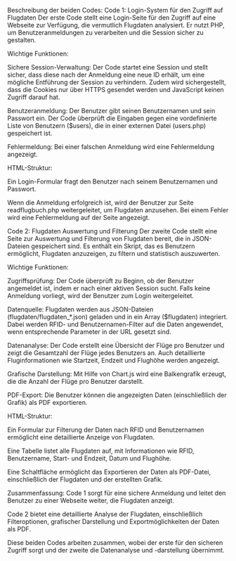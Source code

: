 Beschreibung der beiden Codes:
Code 1: Login-System für den Zugriff auf Flugdaten
Der erste Code stellt eine Login-Seite für den Zugriff auf eine Webseite zur Verfügung, die vermutlich Flugdaten analysiert. Er nutzt PHP, um Benutzeranmeldungen zu verarbeiten und die Session sicher zu gestalten.

Wichtige Funktionen:

Sichere Session-Verwaltung: Der Code startet eine Session und stellt sicher, dass diese nach der Anmeldung eine neue ID erhält, um eine mögliche Entführung der Session zu verhindern. Zudem wird sichergestellt, dass die Cookies nur über HTTPS gesendet werden und JavaScript keinen Zugriff darauf hat.

Benutzeranmeldung: Der Benutzer gibt seinen Benutzernamen und sein Passwort ein. Der Code überprüft die Eingaben gegen eine vordefinierte Liste von Benutzern ($users), die in einer externen Datei (users.php) gespeichert ist.

Fehlermeldung: Bei einer falschen Anmeldung wird eine Fehlermeldung angezeigt.

HTML-Struktur:

Ein Login-Formular fragt den Benutzer nach seinem Benutzernamen und Passwort.

Wenn die Anmeldung erfolgreich ist, wird der Benutzer zur Seite readflugbuch.php weitergeleitet, um Flugdaten anzusehen. Bei einem Fehler wird eine Fehlermeldung auf der Seite angezeigt.

Code 2: Flugdaten Auswertung und Filterung
Der zweite Code stellt eine Seite zur Auswertung und Filterung von Flugdaten bereit, die in JSON-Dateien gespeichert sind. Es enthält ein Skript, das es Benutzern ermöglicht, Flugdaten anzuzeigen, zu filtern und statistisch auszuwerten.

Wichtige Funktionen:

Zugriffsprüfung: Der Code überprüft zu Beginn, ob der Benutzer angemeldet ist, indem er nach einer aktiven Session sucht. Falls keine Anmeldung vorliegt, wird der Benutzer zum Login weitergeleitet.

Datenquelle: Flugdaten werden aus JSON-Dateien (flugdaten/flugdaten_*.json) geladen und in ein Array ($flugdaten) integriert. Dabei werden RFID- und Benutzernamen-Filter auf die Daten angewendet, wenn entsprechende Parameter in der URL gesetzt sind.

Datenanalyse: Der Code erstellt eine Übersicht der Flüge pro Benutzer und zeigt die Gesamtzahl der Flüge jedes Benutzers an. Auch detaillierte Fluginformationen wie Startzeit, Endzeit und Flughöhe werden angezeigt.

Grafische Darstellung: Mit Hilfe von Chart.js wird eine Balkengrafik erzeugt, die die Anzahl der Flüge pro Benutzer darstellt.

PDF-Export: Die Benutzer können die angezeigten Daten (einschließlich der Grafik) als PDF exportieren.

HTML-Struktur:

Ein Formular zur Filterung der Daten nach RFID und Benutzernamen ermöglicht eine detaillierte Anzeige von Flugdaten.

Eine Tabelle listet alle Flugdaten auf, mit Informationen wie RFID, Benutzername, Start- und Endzeit, Datum und Flughöhe.

Eine Schaltfläche ermöglicht das Exportieren der Daten als PDF-Datei, einschließlich der Flugdaten und der erstellten Grafik.

Zusammenfassung:
Code 1 sorgt für eine sichere Anmeldung und leitet den Benutzer zu einer Webseite weiter, die Flugdaten anzeigt.

Code 2 bietet eine detaillierte Analyse der Flugdaten, einschließlich Filteroptionen, grafischer Darstellung und Exportmöglichkeiten der Daten als PDF.

Diese beiden Codes arbeiten zusammen, wobei der erste für den sicheren Zugriff sorgt und der zweite die Datenanalyse und -darstellung übernimmt.
